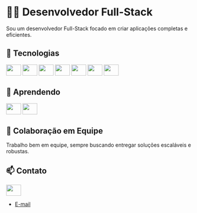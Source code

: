 # 👨‍💻 Desenvolvedor Full-Stack
Sou um desenvolvedor Full-Stack focado em criar aplicações completas e eficientes. 

## 🚀 **Tecnologias**
<div>
  <img width="40" height="30" src="https://icongr.am/devicon/javascript-original.svg?size=128&color=currentColor">
  <img width="40" height="30" src="https://icongr.am/devicon/nodejs-original.svg?size=128&color=currentColor">
  <img width="40" height="30" src="https://icongr.am/devicon/react-original.svg?size=128&color=currentColor">
  <img width="40" height="30" src="https://cdn.jsdelivr.net/gh/devicons/devicon@latest/icons/reactbootstrap/reactbootstrap-original.svg" />    
  <img width="40" height="30" src="https://icongr.am/devicon/mysql-original.svg?size=128&color=currentColor">
  <img width="40" height="30" src="https://icongr.am/devicon/sequelize-original.svg?size=128&color=currentColor"> 
  <img width="40" height="30" src="https://cdn.jsdelivr.net/gh/devicons/devicon@latest/icons/php/php-original.svg"/>
</div>

## 🚀 **Aprendendo**
<div>
  <img width="40" height="30" src="https://icongr.am/devicon/csharp-original.svg?size=128&color=currentColor">    
  <img width="40" height="30" src="https://cdn.jsdelivr.net/gh/devicons/devicon@latest/icons/dot-net/dot-net-plain-wordmark.svg"/> 
</div>

## 🤝 **Colaboração em Equipe**

Trabalho bem em equipe, sempre buscando entregar soluções escaláveis e robustas.

## 📫 **Contato**

<a  href="https://www.linkedin.com/in/viniciusgardenal">
            <img width="40" height="30" src="https://cdn.jsdelivr.net/gh/devicons/devicon@latest/icons/linkedin/linkedin-original.svg" />
</a>

- [E-mail](mailto:viniciusgardenal@outlook.com)

